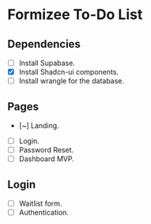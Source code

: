 # Formizee To-Do List

## Dependencies

- [ ] Install Supabase.
- [x] Install Shadcn-ui components.
- [ ] Install wrangle for the database.

## Pages

- [~] Landing.
- [ ] Login.
- [ ] Password Reset.
- [ ] Dashboard MVP.

## Login

- [ ] Waitlist form.
- [ ] Authentication.
